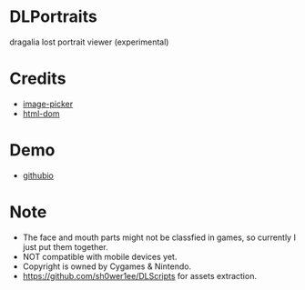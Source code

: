 # DLPortraits
dragalia lost portrait viewer (experimental)
# Credits
- [image-picker](https://github.com/rvera/image-picker)
- [html-dom](https://github.com/phuoc-ng/html-dom)
# Demo
- [githubio](https://sh0wer1ee.github.io/DLPortraits)
# Note
- The face and mouth parts might not be classfied in games, so currently I just put them together.
- NOT compatible with mobile devices yet.
- Copyright is owned by Cygames & Nintendo.
- https://github.com/sh0wer1ee/DLScripts for assets extraction.